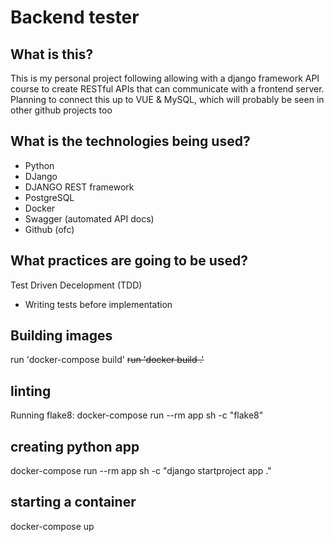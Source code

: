# Backend tester
## What is this?
This is my personal project following allowing with a django framework API course to create RESTful APIs that can communicate with a frontend server.
Planning to connect this up to VUE & MySQL, which will probably be seen in other github projects too

## What is the technologies being used?
- Python
- DJango
- DJANGO REST framework
- PostgreSQL
- Docker
- Swagger (automated API docs)
- Github (ofc)

## What practices are going to be used?
Test Driven Decelopment (TDD)
- Writing tests before implementation

## Building images
run 'docker-compose build'
<s>run 'docker build .' </s>

## linting
Running flake8:
    docker-compose run --rm app sh -c "flake8"

## creating python app
docker-compose run --rm app sh -c "django startproject app ."

## starting a container
docker-compose up